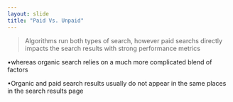 ```yaml
---
layout: slide
title: "Paid Vs. Unpaid"
---
```


>Algorithms run both types of search, however paid searchs directly impacts the search results with strong performance metrics 

•whereas organic search relies on a much more complicated blend of factors 

•Organic and paid search results usually do not appear in the same places in the search results page

